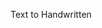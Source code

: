 Text to Handwritten

<!--
- digitizing handwritten notes for easy storage,searchability and sharing
- organizing personal journals,letters and other hand written materials into digital files

-->

